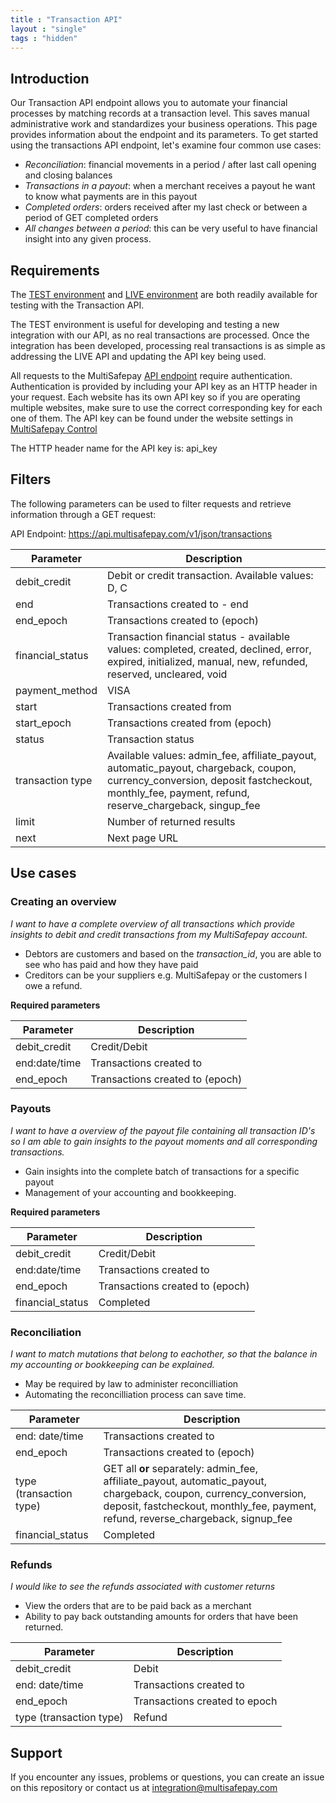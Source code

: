 ```yaml
---
title : "Transaction API"
layout : "single"
tags : "hidden"
---
```


## Introduction

Our Transaction API endpoint allows you to automate your financial processes by matching records at a transaction level. This saves manual administrative work and standardizes your business operations. This page provides information about the endpoint and its parameters. To get started using the transactions API endpoint, let's examine four common use cases:

* _Reconciliation_: financial movements in a period / after last call opening and closing balances
* _Transactions in a payout_: when a merchant receives a payout he want to know what payments are in this payout
* _Completed orders_: orders received after my last check or between a period of GET completed orders
* _All changes between a period_: this can be very useful to have financial insight into any given process.


## Requirements

The [TEST environment](https://testmerchant.multisafepay.com/) and [LIVE environment](https://merchant.multisafepay.com/) are both readily available for testing with the Transaction API.

The TEST environment is useful for developing and testing a new integration with our API, as no real transactions are processed. Once the integration has been developed, processing real transactions is as simple as addressing the LIVE API and updating the API key being used.

All requests to the MultiSafepay [API endpoint](https://api.multisafepay.com/v1/json/transactions) require authentication. Authentication is provided by including your API key as an HTTP header in your request. Each website has its own API key so if you are operating multiple websites, make sure to use the correct corresponding key for each one of them. The API key can be found under the website settings in [MultiSafepay Control](https://merchant.multisafepay.com/)

The HTTP header name for the API key is: api_key


## Filters 

The following parameters can be used to filter requests and retrieve information through a GET request:

API Endpoint: https://api.multisafepay.com/v1/json/transactions

| Parameter | Description                  |
|------------------|-----------------------|
| debit_credit     | Debit or credit transaction. Available values: D, C              |
| end     | Transactions created to - end          |
| end_epoch     | Transactions created to (epoch)                  |
| financial_status                               |  Transaction financial status - available values: completed, created, declined, error, expired, initialized, manual, new, refunded, reserved, uncleared, void                |
| payment_method                              | VISA                   |
| start                              |Transactions created from                  |
| start_epoch                              | Transactions created from (epoch)                 |
| status                              |  Transaction status                 |
| transaction type                              | Available values: admin_fee, affiliate_payout, automatic_payout, chargeback, coupon, currency_conversion, deposit fastcheckout, monthly_fee, payment, refund, reserve_chargeback, singup_fee                  |
| limit                               | Number of returned results                  |
| next                              |  Next page URL                  |

## Use cases

### Creating an overview

_I want to have a complete overview of all transactions which provide insights to debit and credit transactions from my MultiSafepay account._

* Debtors are customers and based on the *transaction_id*, you are able to see who has paid and how they have paid
* Creditors can be your suppliers e.g. MultiSafepay or the customers I owe a refund.

__Required parameters__

| Parameter  | Description                  |
|------------------|-----------------------|
| debit_credit            |  Credit/Debit         |
| end:date/time              |  Transactions created to         |
| end_epoch           |  Transactions created to (epoch)         |


### Payouts

 _I want to have a overview of the payout file containing all transaction ID's so I am able to gain insights to the payout moments and all corresponding transactions._

* Gain insights into the complete batch of transactions for a specific payout
* Management of your accounting and bookkeeping.


__Required parameters__

| Parameter  | Description                  |
|------------------|-----------------------|
| debit_credit            |  Credit/Debit         |
| end:date/time              |  Transactions created to         |
| end_epoch           |  Transactions created to (epoch)         |
| financial_status           |  Completed         |


### Reconciliation

_I want to match mutations that belong to eachother, so that the balance in my accounting or bookkeeping can be explained._

* May be required by law to administer reconcilliation
* Automating the reconcilliation process can save time.

| Parameter  | Description                  |
|------------------|-----------------------|
| end: date/time            |  Transactions created to       |
| end_epoch              |  Transactions created to (epoch)         |
| type (transaction type)          |  GET all __or__ separately: admin_fee, affiliate_payout, automatic_payout, chargeback, coupon, currency_conversion, deposit, fastcheckout, monthly_fee, payment, refund, reverse_chargeback, signup_fee         |
| financial_status           |  Completed         |

### Refunds

_I would like to see the refunds associated with customer returns_

* View the orders that are to be paid back as a merchant
* Ability to pay back outstanding amounts for orders that have been returned.

| Parameter  | Description                  |
|------------------|-----------------------|
| debit_credit           |  Debit       |
| end: date/time              |  Transactions created to          |
| end_epoch          |  Transactions created to epoch         |
| type (transaction type)           |  Refund         |



## Support

If you encounter any issues, problems or questions, you can create an issue on this repository or contact us at <integration@multisafepay.com>

